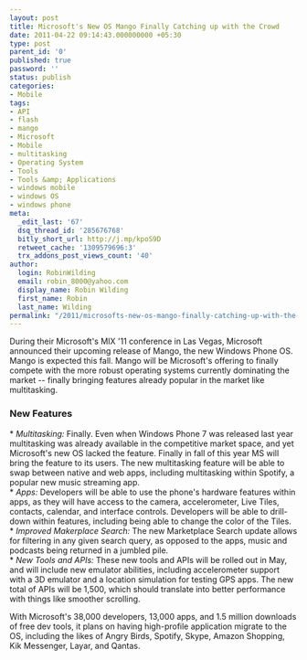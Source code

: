 ```yaml
---
layout: post
title: Microsoft's New OS Mango Finally Catching up with the Crowd
date: 2011-04-22 09:14:43.000000000 +05:30
type: post
parent_id: '0'
published: true
password: ''
status: publish
categories:
- Mobile
tags:
- API
- flash
- mango
- Microsoft
- Mobile
- multitasking
- Operating System
- Tools
- Tools &amp; Applications
- windows mobile
- windows OS
- windows phone
meta:
  _edit_last: '67'
  dsq_thread_id: '285676768'
  bitly_short_url: http://j.mp/kpoS9D
  retweet_cache: '1309579696:3'
  trx_addons_post_views_count: '40'
author:
  login: RobinWilding
  email: robin_8000@yahoo.com
  display_name: Robin Wilding
  first_name: Robin
  last_name: Wilding
permalink: "/2011/microsofts-new-os-mango-finally-catching-up-with-the-crowd/"
---
```

<p>During their Microsoft's MIX '11 conference in Las Vegas, Microsoft announced their upcoming release of Mango, the new Windows Phone OS. Mango is expected this fall. Mango will be Microsoft's offering to finally compete with the more robust operating systems currently dominating the market -- finally bringing features already popular in the market like multitasking.</p>
<p><!--more--></p>
<h3>New Features</h3>
<p>* <em>Multitasking:</em> Finally. Even when Windows Phone 7 was released last year multitasking was already available in the competitive market space, and yet Microsoft's new OS lacked the feature. Finally in fall of this year MS will bring the feature to its users. The new multitasking feature will be able to swap between native and web apps, including multitasking within Spotify, a popular new music streaming app.<br />
* <em>Apps:</em> Developers will be able to use the phone's hardware features within apps, as they will have access to the camera, accelerometer, Live Tiles, contacts, calendar, and interface controls. Developers will be able to drill-down within features, including being able to change the color of the Tiles.<br />
* <em>Improved Makerplace Search:</em> The new Marketplace Search update allows for filtering in any given search query, as opposed to the apps, music and podcasts being returned in a jumbled pile.<br />
* <em>New Tools and APIs:</em> These new tools and APIs will be rolled out in May, and will include new emulator abilities, including accelerometer support with a 3D emulator and a location simulation for testing GPS apps. The new total of APIs will be 1,500, which should translate into better performance with things like smoother scrolling.</p>
<p>With Microsoft's 38,000 developers, 13,000 apps, and 1.5 million downloads of free dev tools, it plans on having high-profile application migrate to the OS, including the likes of Angry Birds, Spotify, Skype, Amazon Shopping, Kik Messenger, Layar, and Qantas.</p>
